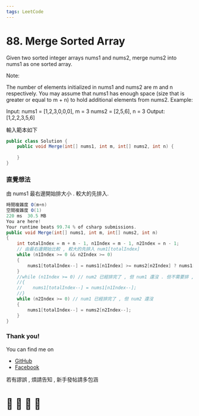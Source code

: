 ```yaml
---
tags: LeetCode
---
```


# 88. Merge Sorted Array
Given two sorted integer arrays nums1 and nums2, merge nums2 into nums1 as one sorted array.

Note:

The number of elements initialized in nums1 and nums2 are m and n respectively.
You may assume that nums1 has enough space (size that is greater or equal to m + n) to hold additional elements from nums2.
Example:

Input:
nums1 = [1,2,3,0,0,0], m = 3
nums2 = [2,5,6],       n = 3
Output: [1,2,2,3,5,6]

輸入範本如下
```C#
public class Solution {
    public void Merge(int[] nums1, int m, int[] nums2, int n) {
        
    }
}
```

### 直覺想法
由 nums1 最右邊開始排大小 . 較大的先排入.
```C#
時間複雜度 O(m+n)
空間複雜度 O(1)
220 ms	30.5 MB
You are here!
Your runtime beats 99.74 % of csharp submissions.
public void Merge(int[] nums1, int m, int[] nums2, int n)
{
    int totalIndex = m + n - 1, n1Index = m - 1, n2Index = n - 1;
    // 由最右邊開始比較 , 較大的先排入 num1[totalIndex] 
    while (n1Index >= 0 && n2Index >= 0)
    {
        nums1[totalIndex--] = nums1[n1Index] >= nums2[n2Index] ? nums1[n1Index--] : nums2[n2Index--];
    }
    //while (n1Index >= 0) // num2 已經排完了 , 但 num1 還沒 . 但不需要排 , 因為已經在位子上了
    //{
    //    nums1[totalIndex--] = nums1[n1Index--];
    //}
    while (n2Index >= 0) // num1 已經排完了 , 但 num2 還沒
    {
        nums1[totalIndex--] = nums2[n2Index--];
    }
}
```












### Thank you! 

You can find me on

- [GitHub](https://github.com/s0920832252)
- [Facebook](https://www.facebook.com/fourtune.chen)

若有謬誤 , 煩請告知 , 新手發帖請多包涵

# :100: :muscle: :tada: :sheep: 
